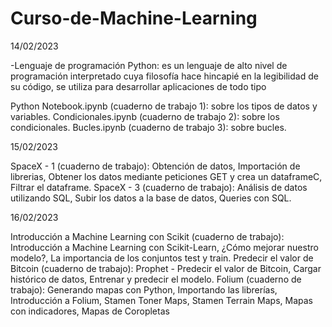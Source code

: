 # Curso-de-Machine-Learning

14/02/2023

-Lenguaje de programación Python:
es un lenguaje de alto nivel de programación interpretado cuya filosofía hace hincapié en la legibilidad de su código, se utiliza para desarrollar aplicaciones de todo tipo

 Python Notebook.ipynb (cuaderno de trabajo 1): sobre los tipos de datos y variables.
 Condicionales.ipynb (cuaderno de trabajo 2): sobre los condicionales.
 Bucles.ipynb (cuaderno de trabajo 3): sobre bucles.

15/02/2023

SpaceX - 1 (cuaderno de trabajo): Obtención de datos, Importación de librerias, Obtener los datos mediante peticiones GET y crea un dataframeC,  Filtrar el dataframe.
SpaceX - 3 (cuaderno de trabajo): Análisis de datos utilizando SQL, Subir los datos a la base de datos, Queries con SQL.

16/02/2023

Introducción a Machine Learning con Scikit (cuaderno de trabajo): Introducción a Machine Learning con Scikit-Learn, ¿Cómo mejorar nuestro modelo?, La importancia de los                                                                   conjuntos test y train.
Predecir el valor de Bitcoin (cuaderno de trabajo): Prophet - Predecir el valor de Bitcoin, Cargar histórico de datos, Entrenar y predecir el modelo.
Folium (cuaderno de trabajo): Generando mapas con Python, Importando las librerías, Introducción a Folium, Stamen Toner Maps, Stamen Terrain Maps, Mapas con indicadores,                               Mapas de Coropletas

